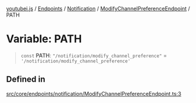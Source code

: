 [youtubei.js](../../../../../../../README.md) / [Endpoints](../../../../../README.md) / [Notification](../../../README.md) / [ModifyChannelPreferenceEndpoint](../README.md) / PATH

# Variable: PATH

> `const` **PATH**: `"/notification/modify_channel_preference"` = `'/notification/modify_channel_preference'`

## Defined in

[src/core/endpoints/notification/ModifyChannelPreferenceEndpoint.ts:3](https://github.com/LuanRT/YouTube.js/blob/305a398158a6cac82e6ef288fed4bf1661c89d52/src/core/endpoints/notification/ModifyChannelPreferenceEndpoint.ts#L3)
